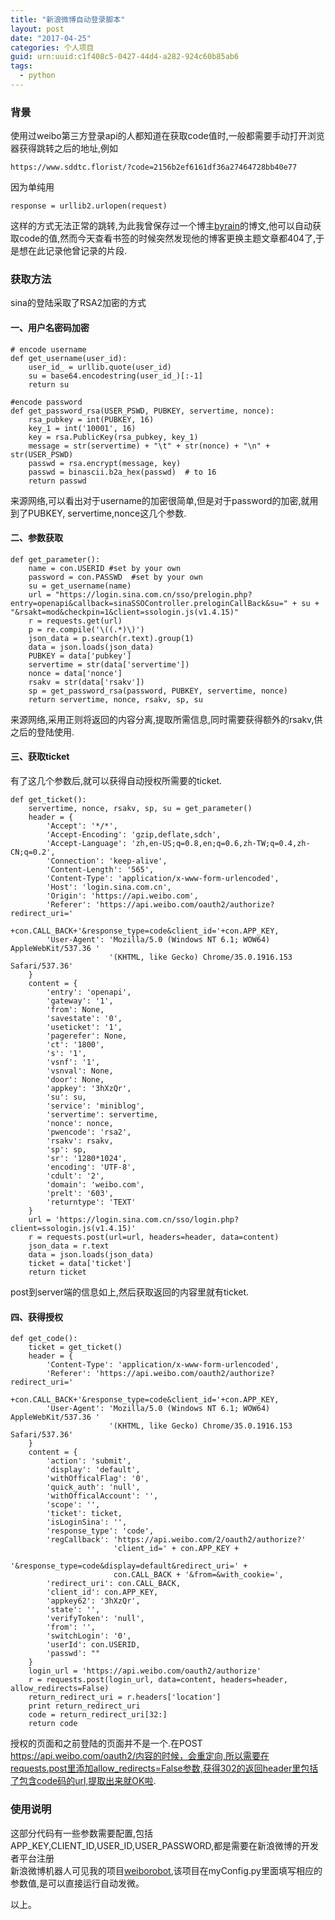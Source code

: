 ```yaml
---
title: "新浪微博自动登录脚本"
layout: post
date: "2017-04-25"
categories: 个人项目
guid: urn:uuid:c1f408c5-0427-44d4-a282-924c60b85ab6
tags:
  - python
---
```


### 背景

使用过weibo第三方登录api的人都知道在获取code值时,一般都需要手动打开浏览器获得跳转之后的地址,例如
~~~
https://www.sddtc.florist/?code=2156b2ef6161df36a27464728bb40e77
~~~
因为单纯用  
~~~
response = urllib2.urlopen(request)
~~~
这样的方式无法正常的跳转,为此我曾保存过一个博主[byrain](http://byrain.github.io/)的博文,他可以自动获取code的值,然而今天查看书签的时候突然发现他的博客更换主题文章都404了,于是想在此记录他曾记录的片段.  

### 获取方法

sina的登陆采取了RSA2加密的方式  

#### 一、用户名密码加密

~~~
# encode username
def get_username(user_id):
    user_id_ = urllib.quote(user_id)  
    su = base64.encodestring(user_id_)[:-1]
    return su

#encode password
def get_password_rsa(USER_PSWD, PUBKEY, servertime, nonce):
    rsa_pubkey = int(PUBKEY, 16) 
    key_1 = int('10001', 16) 
    key = rsa.PublicKey(rsa_pubkey, key_1)
    message = str(servertime) + "\t" + str(nonce) + "\n" + str(USER_PSWD)
    passwd = rsa.encrypt(message, key)
    passwd = binascii.b2a_hex(passwd)  # to 16
    return passwd
~~~
来源网络,可以看出对于username的加密很简单,但是对于password的加密,就用到了PUBKEY, servertime,nonce这几个参数.  

#### 二、参数获取  

~~~
def get_parameter():
    name = con.USERID #set by your own
    password = con.PASSWD  #set by your own
    su = get_username(name)
    url = "https://login.sina.com.cn/sso/prelogin.php?entry=openapi&callback=sinaSSOController.preloginCallBack&su=" + su + "&rsakt=mod&checkpin=1&client=ssologin.js(v1.4.15)"
    r = requests.get(url)
    p = re.compile('\((.*)\)')
    json_data = p.search(r.text).group(1)
    data = json.loads(json_data)
    PUBKEY = data['pubkey']
    servertime = str(data['servertime'])
    nonce = data['nonce']
    rsakv = str(data['rsakv'])
    sp = get_password_rsa(password, PUBKEY, servertime, nonce)
    return servertime, nonce, rsakv, sp, su
~~~
来源网络,采用正则将返回的内容分离,提取所需信息,同时需要获得额外的rsakv,供之后的登陆使用.  

#### 三、获取ticket  

有了这几个参数后,就可以获得自动授权所需要的ticket.  
~~~
def get_ticket():
    servertime, nonce, rsakv, sp, su = get_parameter()
    header = {
        'Accept': '*/*',
        'Accept-Encoding': 'gzip,deflate,sdch',
        'Accept-Language': 'zh,en-US;q=0.8,en;q=0.6,zh-TW;q=0.4,zh-CN;q=0.2',
        'Connection': 'keep-alive',
        'Content-Length': '565',
        'Content-Type': 'application/x-www-form-urlencoded',
        'Host': 'login.sina.com.cn',
        'Origin': 'https://api.weibo.com',
        'Referer': 'https://api.weibo.com/oauth2/authorize?redirect_uri='
                   +con.CALL_BACK+'&response_type=code&client_id='+con.APP_KEY,
        'User-Agent': 'Mozilla/5.0 (Windows NT 6.1; WOW64) AppleWebKit/537.36 '
                      '(KHTML, like Gecko) Chrome/35.0.1916.153 Safari/537.36'
    }
    content = {
        'entry': 'openapi',
        'gateway': '1',
        'from': None,
        'savestate': '0',
        'useticket': '1',
        'pagerefer': None,
        'ct': '1800',
        's': '1',
        'vsnf': '1',
        'vsnval': None,
        'door': None,
        'appkey': '3hXzQr',
        'su': su,
        'service': 'miniblog',
        'servertime': servertime,
        'nonce': nonce,
        'pwencode': 'rsa2',
        'rsakv': rsakv,
        'sp': sp,
        'sr': '1280*1024',
        'encoding': 'UTF-8',
        'cdult': '2',
        'domain': 'weibo.com',
        'prelt': '603',
        'returntype': 'TEXT'
    }
    url = 'https://login.sina.com.cn/sso/login.php?client=ssologin.js(v1.4.15)'
    r = requests.post(url=url, headers=header, data=content)
    json_data = r.text
    data = json.loads(json_data)
    ticket = data['ticket']
    return ticket
~~~
post到server端的信息如上,然后获取返回的内容里就有ticket.  

#### 四、获得授权  

~~~
def get_code():
    ticket = get_ticket()
    header = {
        'Content-Type': 'application/x-www-form-urlencoded',
        'Referer': 'https://api.weibo.com/oauth2/authorize?redirect_uri='
                   +con.CALL_BACK+'&response_type=code&client_id='+con.APP_KEY,
        'User-Agent': 'Mozilla/5.0 (Windows NT 6.1; WOW64) AppleWebKit/537.36 '
                      '(KHTML, like Gecko) Chrome/35.0.1916.153 Safari/537.36'
    }
    content = {
        'action': 'submit',
        'display': 'default',
        'withOfficalFlag': '0',
        'quick_auth': 'null',
        'withOfficalAccount': '',
        'scope': '',
        'ticket': ticket,
        'isLoginSina': '',
        'response_type': 'code',
        'regCallback': 'https://api.weibo.com/2/oauth2/authorize?'
                       'client_id=' + con.APP_KEY +
                       '&response_type=code&display=default&redirect_uri=' +
                       con.CALL_BACK + '&from=&with_cookie=',
        'redirect_uri': con.CALL_BACK,
        'client_id': con.APP_KEY,
        'appkey62': '3hXzQr',
        'state': '',
        'verifyToken': 'null',
        'from': '',
        'switchLogin': '0',
        'userId': con.USERID,
        'passwd': ""
    }
    login_url = 'https://api.weibo.com/oauth2/authorize'
    r = requests.post(login_url, data=content, headers=header, allow_redirects=False)
    return_redirect_uri = r.headers['location']
    print return_redirect_uri
    code = return_redirect_uri[32:]
    return code
~~~
授权的页面和之前登陆的页面并不是一个.在POST https://api.weibo.com/oauth2/内容的时候，会重定向,所以需要在requests.post里添加allow_redirects=False参数,获得302的返回header里包括了包含code码的url,提取出来就OK啦.  

### 使用说明  
这部分代码有一些参数需要配置,包括APP_KEY,CLIENT_ID,USER_ID,USER_PASSWORD,都是需要在新浪微博的开发者平台注册  
新浪微博机器人可见我的项目[weiborobot](https://github.com/universe-white-chief/weiborobot),该项目在myConfig.py里面填写相应的参数值,是可以直接运行自动发微。  

以上。





